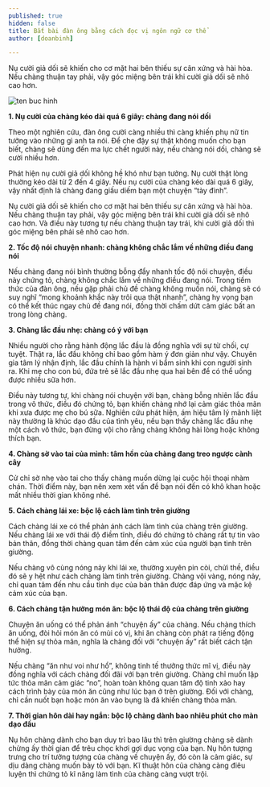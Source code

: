 ```yaml
---
published: true
hidden: false
title: Bắt bài đàn ông bằng cách đọc vị ngôn ngữ cơ thể
author: [doanbinh]

---
```

Nụ cười giả dối sẽ khiến cho cơ mặt hai bên thiếu sự cân xứng và hài hòa. Nếu chàng thuận tay phải, vậy góc miệng bên trái khi cười giả dối sẽ nhô cao hơn.

![ten buc hinh](https://hellobacsi.com/wp-content/uploads/2019/04/doc-vi-co-the1-e1554964521729.png?x30591 "ten buc hinh")

**1. Nụ cười của chàng kéo dài quá 6 giây: chàng đang nói dối**

Theo một nghiên cứu, đàn ông cười càng nhiều thì càng khiến phụ nữ tin tưởng vào những gì anh ta nói. Để che đậy sự thật không muốn cho bạn biết, chàng sẽ dùng đến ma lực chết người này, nếu chàng nói dối, chàng sẽ cười nhiều hơn.

Phát hiện nụ cười giả dối không hề khó như bạn tưởng. Nụ cười thật lòng thường kéo dài từ 2 đến 4 giây. Nếu nụ cười của chàng kéo dài quá 6 giây, vậy nhất định là chàng đang giấu diếm bạn một chuyện “tày đình”.

Nụ cười giả dối sẽ khiến cho cơ mặt hai bên thiếu sự cân xứng và hài hòa. Nếu chàng thuận tay phải, vậy góc miệng bên trái khi cười giả dối sẽ nhô cao hơn. Và điều này tương tự nếu chàng thuận tay trái, khi cười giả dối thì góc miệng bên phải sẽ nhô cao hơn.

**2. Tốc độ nói chuyện nhanh: chàng không chắc lắm về những điều đang nói**

Nếu chàng đang nói bình thường bỗng đẩy nhanh tốc độ nói chuyện, điều này chứng tỏ, chàng không chắc lắm về những điều đang nói. Trong tiềm thức của đàn ông, nếu gặp phải chủ đề chàng không muốn nói, chàng sẽ có suy nghĩ “mong khoảnh khắc này trôi qua thật nhanh”, chàng hy vọng bạn có thể kết thúc ngay chủ đề đang nói, đồng thời chấm dứt cảm giác bất an trong lòng chàng.

**3. Chàng lắc đầu nhẹ: chàng có ý với bạn**

Nhiều người cho rằng hành động lắc đầu là đồng nghĩa với sự từ chối, cự tuyệt. Thật ra, lắc đầu không chỉ bao gồm hàm ý đơn giản như vậy. Chuyên gia tâm lý nhận định, lắc đầu chính là hành vi bẩm sinh khi con người sinh ra. Khi mẹ cho con bú, đứa trẻ sẽ lắc đầu nhẹ qua hai bên để có thể uống được nhiều sữa hơn.

Điều này tương tự, khi chàng nói chuyện với bạn, chàng bỗng nhiên lắc đầu trong vô thức, điều đó chứng tỏ, bạn khiến chàng nhớ lại cảm giác thỏa mãn khi xưa được mẹ cho bú sữa. Nghiên cứu phát hiện, ám hiệu tâm lý mãnh liệt này thường là khúc dạo đầu của tình yêu, nếu bạn thấy chàng lắc đầu nhẹ một cách vô thức, bạn đừng vội cho rằng chàng không hài lòng hoặc không thích bạn.

**4. Chàng sờ vào tai của mình: tâm hồn của chàng đang treo ngược cành cây**

Cử chỉ sờ nhẹ vào tai cho thấy chàng muốn dừng lại cuộc hội thoại nhàm chán. Thời điểm này, bạn nên xem xét vấn đề bạn nói đến có khô khan hoặc mất nhiều thời gian không nhé.

**5. Cách chàng lái xe: bộc lộ cách làm tình trên giường**

Cách chàng lái xe có thể phản ánh cách làm tình của chàng trên giường. Nếu chàng lái xe với thái độ điềm tĩnh, điều đó chứng tỏ chàng rất tự tin vào bản thân, đồng thời chàng quan tâm đến cảm xúc của người bạn tình trên giường.

Nếu chàng vô cùng nóng nảy khi lái xe, thường xuyên pin còi, chửi thề, điều đó sẽ y hệt như cách chàng làm tình trên giường. Chàng vội vàng, nóng nảy, chỉ quan tâm đến nhu cầu tình dục của bản thân được đáp ứng và mặc kệ cảm xúc của bạn.

**6. Cách chàng tận hưởng món ăn: bộc lộ thái độ của chàng trên giường**

Chuyện ăn uống có thể phản ánh “chuyện ấy” của chàng. Nếu chàng thích ăn uống, đòi hỏi món ăn có mùi có vị, khi ăn chàng còn phát ra tiếng động thể hiện sự thỏa mãn, nghĩa là chàng đối với “chuyện ấy” rất biết cách tận hưởng.

Nếu chàng “ăn như voi như hổ”, không tinh tế thưởng thức mĩ vị, điều này đồng nghĩa với cách chàng đối đãi với bạn trên giường. Chàng chỉ muốn lập tức thỏa mãn cảm giác “no”, hoàn toàn không quan tâm độ tinh xảo hay cách trình bày của món ăn cũng như lúc bạn ở trên giường. Đối với chàng, chỉ cần nuốt bạn hoặc món ăn vào bụng là đã khiến chàng thỏa mãn.

**7. Thời gian hôn dài hay ngắn: bộc lộ chàng dành bao nhiêu phút cho màn dạo đầu**

Nụ hôn chàng dành cho bạn duy trì bao lâu thì trên giường chàng sẽ dành chừng ấy thời gian để trêu chọc khơi gợi dục vọng của bạn. Nụ hôn tượng trưng cho trí tưởng tượng của chàng về chuyện ấy, đó còn là cảm giác, sự dịu dàng chàng muốn bày tỏ với bạn. Kĩ thuật hôn của chàng càng điêu luyện thì chứng tỏ kĩ năng làm tình của chàng càng vượt trội.